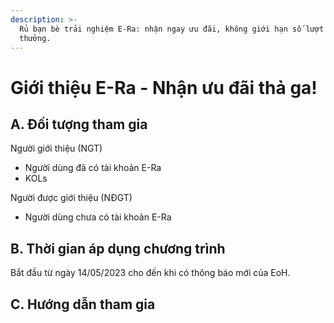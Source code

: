 ```yaml
---
description: >-
  Rủ bạn bè trải nghiệm E-Ra: nhận ngay ưu đãi, không giới hạn số lượt nhận
  thưởng.
---
```


# Giới thiệu E-Ra - Nhận ưu đãi thả ga!

## A. Đối tượng tham gia

Người giới thiệu (NGT)&#x20;

* Người dùng đã có tài khoản E-Ra&#x20;
* KOLs

Người được giới thiệu (NĐGT)

* Người dùng chưa có tài khoản E-Ra&#x20;

## B. Thời gian áp dụng chương trình

Bắt đầu từ ngày 14/05/2023 cho đến khi có thông báo mới của EoH.

## C. Hướng dẫn tham gia

#### &#x20;





